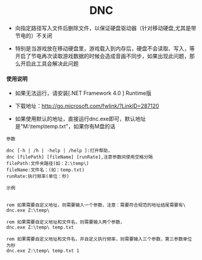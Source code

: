 <h1 align="center">
   DNC   
</h1>

- 向指定路径写入文件后删除文件，以保证硬盘驱动器（针对移动硬盘,尤其是带节电的）不关闭

- 特别是当游戏放在移动硬盘里，游戏载入到内存后，硬盘不会读取、写入，等开启了节电再次读取游戏数据的时候会造成音画不同步，如果出现此问题，那么开启此工具会解决此问题

#### 使用说明
- 如果无法运行，请安装[.NET Framework 4.0 ] Runtime版

- 下载地址：http://go.microsoft.com/fwlink/?LinkID=287120

- 如果使用默认的地址，直接运行dnc.exe即可，默认地址是"M:\temp\temp.txt"，如果你有M盘的话

`参数`

```
dnc [-h | /h | -help | /help ]:打开帮助，
dnc [filePath] [fileName] [runRate],注意参数间使用空格分隔
filePath:文件夹路径(如：Z:\temp\)
fileName:文件名：(如：temp.txt)
runRate:执行频率(单位：秒)
```

`示例`

```shell

rem 如果需要自定义地址，则需要输入一个参数，注意：需要符合规范的地址结尾需要有\
dnc.exe Z:\temp\

rem 如果需要自定义地址和文件名，则需要输入两个参数，
dnc.exe Z:\temp\ temp.txt

rem 如果需要自定义地址和文件名，并自定义执行频率，则需要输入三个参数，第三参数单位为秒
dnc.exe Z:\temp\ temp.txt 1

```
